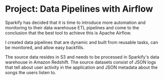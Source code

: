  
# Project: Data Pipelines with Airflow
Sparkify has decided that it is time to introduce more automation and monitoring to their data warehouse ETL pipelines and come to the conclusion that the best tool to achieve this is Apache Airflow.

I created data pipelines that are dynamic and built from reusable tasks, can be monitored, and allow easy backfills.

The source data resides in S3 and needs to be processed in Sparkify's data warehouse in Amazon Redshift. The source datasets consist of JSON logs that tell about user activity in the application and JSON metadata about the songs the users listen to.
